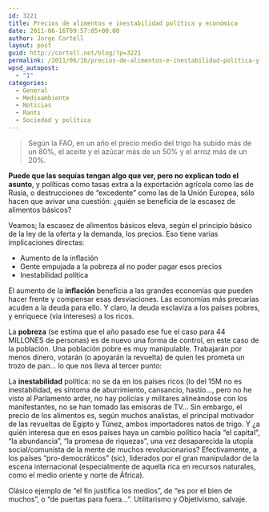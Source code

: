 ```yaml
---
id: 3221
title: Precios de alimentos e inestabilidad política y económica
date: 2011-06-16T09:57:05+00:00
author: Jorge Cortell
layout: post
guid: http://cortell.net/blog/?p=3221
permalink: /2011/06/16/precios-de-alimentos-e-inestabilidad-politica-y-economica/
wpsd_autopost:
  - "1"
categories:
  - General
  - Medioambiente
  - Noticias
  - Rants
  - Sociedad y polí­tica
---
```

> Según la FAO, en un año el precio medio del trigo ha subido más de un 80%, el aceite y el azúcar más de un 50% y el arroz más de un 20%.

**Puede que las sequías tengan algo que ver, pero no explican todo el asunto**, y políticas como tasas extra a la exportación agrícola como las de Rusia, o destrucciones de &#8220;excedente&#8221; como las de la Unión Europea, sólo hacen que avivar una cuestión: ¿quién se beneficia de la escasez de alimentos básicos?

Veamos; la escasez de alimentos básicos eleva, según el principio básico de la ley de la oferta y la demanda, los precios. Eso tiene varias implicaciones directas:

  * Aumento de la inflación
  * Gente empujada a la pobreza al no poder pagar esos precios
  * Inestabilidad política

El aumento de la **inflación** beneficia a las grandes economías que pueden hacer frente y compensar esas desviaciones. Las economías más precarias acuden a la deuda para ello. Y claro, la deuda esclaviza a los países pobres, y enriquece (via intereses) a los ricos.
  
La **pobreza** (se estima que el año pasado ese fue el caso para 44 MILLONES de personas) es de nuevo una forma de control, en este caso de la población. Una población pobre es muy manipulable. Trabajarán por menos dinero, votarán (o apoyarán la revuelta) de quien les prometa un trozo de pan&#8230; lo que nos lleva al tercer punto:
  
La **inestabilidad** política: no se da en los países ricos (lo del 15M no es inestabilidad, es síntoma de aburrimiento, cansancio, hastío&#8230;, pero no he visto al Parlamento arder, no hay policías y militares alineándose con los manifestantes, no se han tomado las emisoras de TV&#8230; Sin embargo, el precio de los alimentos es, según muchos analistas, el principal motivador de las revueltas de Egipto y Túnez, ambos importadores natos de trigo. Y ¿a quién interesa que en esos países haya un cambio político hacia &#8220;el capital&#8221;, &#8220;la abundancia&#8221;, &#8220;la promesa de riquezas&#8221;, una vez desaparecida la utopía social/comunista de la mente de muchos revolucionarios? Efectivamente, a los países &#8220;pro-democráticos&#8221; (sic), liderados por el gran manipulador de la escena internacional (especialmente de aquella rica en recursos naturales, como el medio oriente y norte de África).

Clásico ejemplo de &#8220;el fin justifica los medios&#8221;, de &#8220;es por el bien de muchos&#8221;, o &#8220;de puertas para fuera&#8230;&#8221;. Utilitarismo y Objetivismo, salvaje.